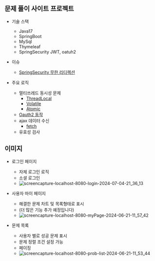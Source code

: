 <h2>문제 풀이 사이트 프로젝트</h2>

- 기술 스택
  - Java17
  - SpringBoot
  - MySql
  - Thymeleaf
  - SpringSecurity JWT, oatuh2
 
- 이슈
  - [SpringSecurity 무한 리디렉션](https://github.com/Jung-MinGi/mk.judge/blob/master/springsecurity%20redirection.md)


- 주요 로직
  - 멀티쓰레드 동시성 문제
    - [ThreadLocal](https://github.com/Jung-MinGi/mk.judge/blob/master/threadLocal.java)
    - [Volatile](https://github.com/Jung-MinGi/mk.judge/blob/master/Volatile.java)
    - [Atomic](https://github.com/Jung-MinGi/mk.judge/blob/master/Atomic.java)
  - [Oauth2 동작](https://github.com/Jung-MinGi/mk.judge/blob/master/Oauth2.md)
  - ajax 데이터 수신
    - [fetch]() 
  - 유효성 검사
<h2>이미지</h2>

- 로그인 페이지
  - 자체 로그인 로직
  - 소셜 로그인 
  - ![screencapture-localhost-8080-login-2024-07-04-21_36_13](https://github.com/Jung-MinGi/mk.judge/assets/118701129/37295449-21a4-4622-bbb2-af29788aa067)




- 사용자 마이 페이지
  -  해결한 문제 차트 및 목록형태로 표시
  - (더 많은 기능 추가 예정입니다)
  - ![screencapture-localhost-8080-myPage-2024-06-21-11_57_42](https://github.com/Jung-MinGi/mk.judge/assets/118701129/c37304e3-86c4-4a7e-b69f-0e4dce7e71e2)


- 문제 목록
  - 사용자 별로 성공 문제 표시
  - 문제 정렬 조건 설정 가능
  - 페이징
  - ![screencapture-localhost-8080-prob-list-2024-06-21-11_53_44](https://github.com/Jung-MinGi/mk.judge/assets/118701129/7451de22-0ab7-4b19-becf-4007727dcc08)
 


